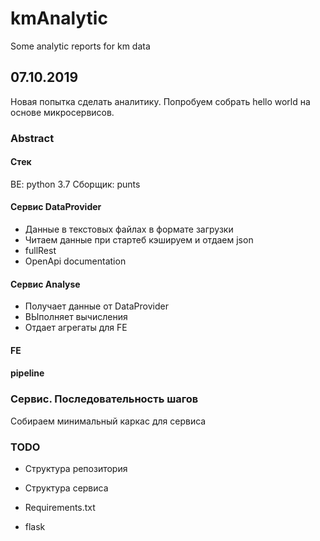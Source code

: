 # kmAnalytic
Some analytic reports for km data

## 07.10.2019
Новая попытка сделать аналитику. 
Попробуем собрать hello world на основе микросервисов. 

### Abstract 

#### Стек
BE: python 3.7
Сборщик: punts


#### Сервис DataProvider
- Данные в текстовых файлах в формате загрузки
- Читаем данные при стартеб кэшируем и отдаем json 
- fullRest
- OpenApi documentation

#### Сервис Analyse
- Получает данные от DataProvider
- ВЫполняет вычисления
- Отдает агрегаты для FE

#### FE

#### pipeline

### Сервис. Последовательность шагов
Собираем минимальный каркас для сервиса

### TODO
- Структура репозитория

- Структура сервиса
- Requirements.txt
- flask


